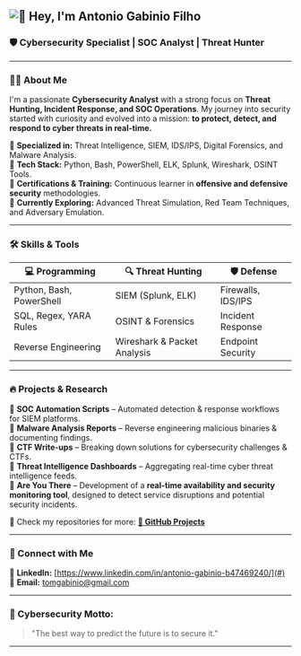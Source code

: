 ## ![👾](https://img.icons8.com/emoji/48/hacker-cat.png) Hey, I'm Antonio Gabinio Filho

### 🛡️ Cybersecurity Specialist | SOC Analyst | Threat Hunter

---

### 👨‍💻 About Me
I'm a passionate **Cybersecurity Analyst** with a strong focus on **Threat Hunting, Incident Response, and SOC Operations**. My journey into security started with curiosity and evolved into a mission: **to protect, detect, and respond to cyber threats in real-time.**

🔹 **Specialized in:** Threat Intelligence, SIEM, IDS/IPS, Digital Forensics, and Malware Analysis.  
🔹 **Tech Stack:** Python, Bash, PowerShell, ELK, Splunk, Wireshark, OSINT Tools.  
🔹 **Certifications & Training:** Continuous learner in **offensive and defensive security** methodologies.  
🔹 **Currently Exploring:** Advanced Threat Simulation, Red Team Techniques, and Adversary Emulation.  

---

### 🛠️ Skills & Tools

| 💻 Programming | 🔍 Threat Hunting | 🛡️ Defense |
|--------------|-----------------|----------------|
| Python, Bash, PowerShell | SIEM (Splunk, ELK) | Firewalls, IDS/IPS |
| SQL, Regex, YARA Rules | OSINT & Forensics | Incident Response |
| Reverse Engineering | Wireshark & Packet Analysis | Endpoint Security |

---

### 🔥 Projects & Research
🔹 **SOC Automation Scripts** – Automated detection & response workflows for SIEM platforms.  
🔹 **Malware Analysis Reports** – Reverse engineering malicious binaries & documenting findings.  
🔹 **CTF Write-ups** – Breaking down solutions for cybersecurity challenges & CTFs.  
🔹 **Threat Intelligence Dashboards** – Aggregating real-time cyber threat intelligence feeds.  
🔹 **Are You There** – Development of a **real-time availability and security monitoring tool**, designed to detect service disruptions and potential security incidents.  

📂 Check my repositories for more: **[🔗 GitHub Projects](https://github.com/Naptoss)**  

---

### 📡 Connect with Me
🔗 **LinkedIn:** [https://www.linkedin.com/in/antonio-gabinio-b47469240/](#)   
📧 **Email:** tomgabinio@gmail.com  

---

### 🚀 Cybersecurity Motto:
> "The best way to predict the future is to secure it."

---
